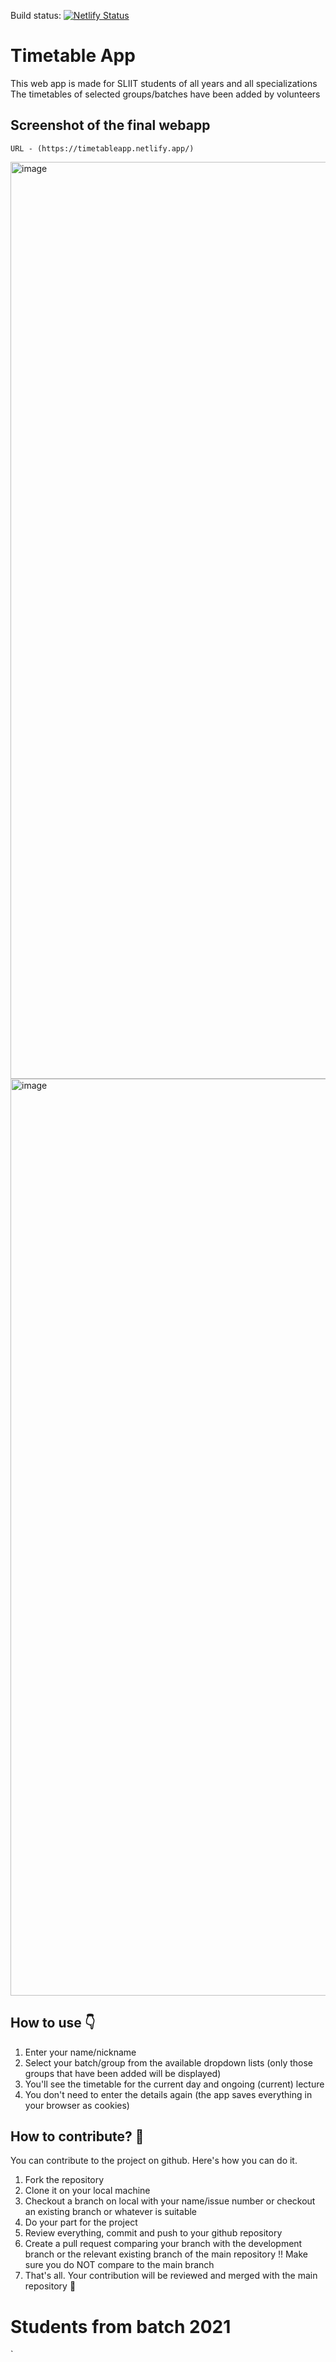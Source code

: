 Build status: [![Netlify Status](https://api.netlify.com/api/v1/badges/6c7742b9-5d29-4cf4-bf37-85c3a9ecaee4/deploy-status)](https://app.netlify.com/sites/timetableapp/deploys)

# Timetable App

This web app is made for SLIIT students of all years and all specializations
The timetables of selected groups/batches have been added by volunteers

## Screenshot of the final webapp

``` URL - (https://timetableapp.netlify.app/) ```

<img width="1467" alt="image" src="https://user-images.githubusercontent.com/45074238/181573805-baabbb75-e67c-45cf-b762-9e846d7b4c75.png">
<img width="1467" alt="image" src="https://user-images.githubusercontent.com/45074238/181574036-1c0a11ff-bbe7-4d10-924e-b1ccba9843c7.png">

## How to use 👇

1. Enter your name/nickname
2. Select your batch/group from the available dropdown lists (only those groups that have been added will be displayed)
3. You'll see the timetable for the current day and ongoing (current) lecture
4. You don't need to enter the details again (the app saves everything in your browser as cookies)

## How to contribute? 🤝

You can contribute to the project on github. Here's how you can do it.

1. Fork the repository
2. Clone it on your local machine
3. Checkout a branch on local with your name/issue number or checkout an existing branch or whatever is suitable
4. Do your part for the project
5. Review everything, commit and push to your github repository
6. Create a pull request comparing your branch with the development branch or the relevant existing branch of the main repository
!! Make sure you do NOT compare to the main branch
7. That's all. Your contribution will be reviewed and merged with the main repository 🙌

# Students from batch 2021
`

